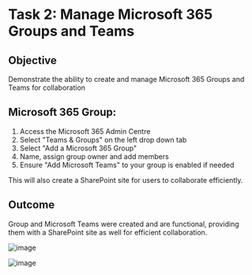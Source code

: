 # Task 2: Manage Microsoft 365 Groups and Teams

## Objective
Demonstrate the ability to create and manage Microsoft 365 Groups and Teams for collaboration

## Microsoft 365 Group:
1. Access the Microsoft 365 Admin Centre
2. Select "Teams & Groups" on the left drop down tab
3. Select "Add a Microsoft 365 Group" 
4. Name, assign group owner and add members
5. Ensure "Add Microsoft Teams"  to your group is enabled if needed

This will also create a SharePoint site for users to collaborate efficiently.

## Outcome
Group and Microsoft Teams were created and are functional, providing them with a SharePoint site as well for efficient collaboration.

![image](https://github.com/user-attachments/assets/e5686cbf-8261-43b1-8733-1b1117fa643f)


![image](https://github.com/user-attachments/assets/3ddc75d7-a0ff-413b-a002-b20dec385087)
